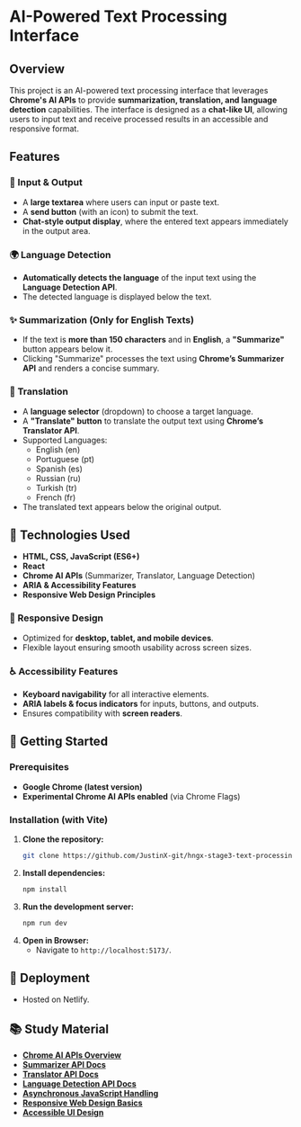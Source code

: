# AI-Powered Text Processing Interface

## Overview

This project is an AI-powered text processing interface that leverages **Chrome's AI APIs** to provide **summarization, translation, and language detection** capabilities. The interface is designed as a **chat-like UI**, allowing users to input text and receive processed results in an accessible and responsive format.

## Features

### 📝 Input & Output

- A **large textarea** where users can input or paste text.
- A **send button** (with an icon) to submit the text.
- **Chat-style output display**, where the entered text appears immediately in the output area.

### 🌍 Language Detection

- **Automatically detects the language** of the input text using the **Language Detection API**.
- The detected language is displayed below the text.

### ✨ Summarization (Only for English Texts)

- If the text is **more than 150 characters** and in **English**, a **"Summarize"** button appears below it.
- Clicking "Summarize" processes the text using **Chrome’s Summarizer API** and renders a concise summary.

### 🔄 Translation

- A **language selector** (dropdown) to choose a target language.
- A **"Translate" button** to translate the output text using **Chrome’s Translator API**.
- Supported Languages:
  - English (en)
  - Portuguese (pt)
  - Spanish (es)
  - Russian (ru)
  - Turkish (tr)
  - French (fr)
- The translated text appears below the original output.

## 🔧 Technologies Used

- **HTML, CSS, JavaScript (ES6+)**
- **React**
- **Chrome AI APIs** (Summarizer, Translator, Language Detection)
- **ARIA & Accessibility Features**
- **Responsive Web Design Principles**

### 📱 Responsive Design

- Optimized for **desktop, tablet, and mobile devices**.
- Flexible layout ensuring smooth usability across screen sizes.

### ♿ Accessibility Features

- **Keyboard navigability** for all interactive elements.
- **ARIA labels & focus indicators** for inputs, buttons, and outputs.
- Ensures compatibility with **screen readers**.

## 🚀 Getting Started

### Prerequisites

- **Google Chrome (latest version)**
- **Experimental Chrome AI APIs enabled** (via Chrome Flags)

### Installation (with Vite)

1. **Clone the repository:**
   ```sh
   git clone https://github.com/JustinX-git/hngx-stage3-text-processing-interface
   ```
2. **Install dependencies:**
   ```sh
   npm install
   ```
3. **Run the development server:**
   ```sh
   npm run dev
   ```
4. **Open in Browser:**
   - Navigate to `http://localhost:5173/`.

## 📡 Deployment

- Hosted on Netlify.

## 📚 Study Material

- **[Chrome AI APIs Overview](https://developer.chrome.com/docs/ai/)**
- **[Summarizer API Docs](https://developer.chrome.com/docs/ai/summarizer-api)**
- **[Translator API Docs](https://developer.chrome.com/docs/ai/translator-api)**
- **[Language Detection API Docs](https://developer.chrome.com/docs/ai/language-detection)**
- **[Asynchronous JavaScript Handling](https://developer.mozilla.org/en-US/docs/Learn/JavaScript/Asynchronous)**
- **[Responsive Web Design Basics](https://web.dev/responsive-web-design-basics/)**
- **[Accessible UI Design](https://www.digitala11y.com/)**

